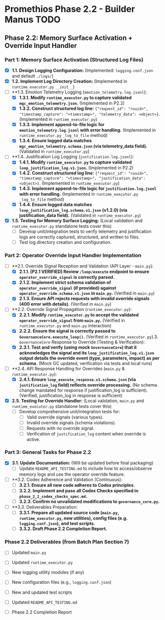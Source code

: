 # Promethios Phase 2.2 - Builder Manus TODO

## Phase 2.2: Memory Surface Activation + Override Input Handler

### Part 1: Memory Surface Activation (Structured Log Files)

- [x] **1.1. Design Logging Configuration:** (Implemented: `logging.conf.json` and default `./logs/`)
- [x] **1.2. Implement Log Directory Creation:** (Implemented in `runtime_executor.py` `__init__`)
- [ ] **1.3. Emotion Telemetry Logging (`emotion_telemetry.log.jsonl`):
    - [x] **1.3.1. Modify `runtime_executor.py` to capture validated `mgc_emotion_telemetry.json`.** (Implemented in P2.2)
    - [x] **1.3.2. Construct structured log line:** `{"request_id": "<uuid>", "timestamp_capture": "<timestamp>", "telemetry_data": <object>}`. (Implemented in `runtime_executor.py`)
    - [x] **1.3.3. Implement append-to-file logic for `emotion_telemetry.log.jsonl` with error handling.** (Implemented in `runtime_executor.py` `_log_to_file` method)
    - [x] **1.3.4. Ensure logged data matches `mgc_emotion_telemetry.schema.json` (via telemetry_data field).** (Validated in `runtime_executor.py`)
- [ ] **1.4. Justification Log Logging (`justification.log.jsonl`):
    - [x] **1.4.1. Modify `runtime_executor.py` to capture validated `loop_justification_log.v1.json`.** (Implemented in P2.2)
    - [x] **1.4.2. Construct structured log line:** `{"request_id": "<uuid>", "timestamp_capture": "<timestamp>", "justification_data": <object>}`. (Implemented in `runtime_executor.py`)
    - [x] **1.4.3. Implement append-to-file logic for `justification.log.jsonl` with error handling.** (Implemented in `runtime_executor.py` `_log_to_file` method)
    - [x] **1.4.4. Ensure logged data matches `loop_justification_log.schema.v1.json` (v1.2.0) (via justification_data field).** (Validated in `runtime_executor.py`)
- [x] **1.5. Testing for Memory Surface Logging:** (Local validation and `runtime_executor.py` standalone tests cover this)
    - [ ] Develop unit/integration tests to verify telemetry and justification logs are correctly captured, structured, and written to files.
    - [ ] Test log directory creation and configuration.

### Part 2: Operator Override Input Handler Implementation

- [ ] **2.1. Override Signal Reception and Validation (API Layer - `main.py`):
    - [x] **2.1.1. [P2.1 VERIFIED] Review `/loop/execute` endpoint to ensure `operator_override_signal` is correctly parsed.**
    - [x] **2.1.2. Implement strict schema validation of `operator_override_signal` (if provided) against `operator_override.schema.v1.json` in `main.py`.** (Verified in `main.py`)
    - [x] **2.1.3. Ensure API rejects requests with invalid override signals (400 error with details).** (Verified in `main.py`)
- [ ] **2.2. Override Signal Propagation (`runtime_executor.py`):
    - [x] **2.2.1. Modify `runtime_executor.py` to accept the validated `operator_override_signal` from `main.py`.** (Verified in `runtime_executor.py` and `main.py` interaction)
    - [x] **2.2.2. Ensure the signal is correctly passed to `GovernanceCore.execute_loop()`.** (Verified in `runtime_executor.py`).3. `GovernanceCore` Response to Override (Testing & Verification):
    - [x] **2.3.1. Test and verify (using mock `GovernanceCore`) that it acknowledges the signal and its `loop_justification_log.v1.json` output details the override event (type, parameters, impact) as per schema.** (Mock GC updated, verification via tests and local runs)
- [ ] **2.4. API Response Handling for Overrides (`main.py` & `runtime_executor.py`):
    - [x] **2.4.1. Ensure `loop_execute_response.v1.schema.json` (via `justification_log` field) reflects override processing.** (No schema change mandated for response if justification_log is sufficient). (Verified, justification_log in response is sufficient)
- [x] **2.5. Testing for Override Handler:** (Local validation, `main.py` and `runtime_executor.py` standalone tests cover this)
    - [ ] Develop comprehensive unit/integration tests for:
        - [ ] Valid override signals (various types).
        - [ ] Invalid override signals (schema violations).
        - [ ] Requests with no override signal.
        - [ ] Verification of `justification_log` content when override is active.

### Part 3: General Tasks for Phase 2.2

- [x] **3.1. Update Documentation:** (Will be updated before final packaging)
    - [ ] Update `README_API_TESTING.md` to include how to access/observe memory logs and use the operator override feature.
- [ ] **3.2. Codex Adherence and Validation (Continuous):
    - [ ] **3.2.1. Ensure all new code adheres to Codex principles.**
    - [ ] **3.2.2. Implement and pass all Codex Checks specified in `phase_2_2_codex_checks_spec.md`.**
    - [ ] **3.2.3. Confirm no unvalidated modifications to `governance_core.py`.**
- [ ] **3.3. Deliverables Preparation:
    - [ ] **3.3.1. Prepare all updated source code (`main.py`, `runtime_executor.py`, new utilities), config files (e.g. `logging.conf.json`), and test scripts.**
    - [ ] **3.3.2. Draft Phase 2.2 Completion Report.**

### Phase 2.2 Deliverables (from Batch Plan Section 7)

- [ ] Updated `main.py`
- [ ] Updated `runtime_executor.py`
- [ ] New logging utility modules (if any)
- [ ] New configuration files (e.g., `logging.conf.json`)
- [ ] New and updated test scripts
- [ ] Updated `README_API_TESTING.md`
- [ ] Phase 2.2 Completion Report

